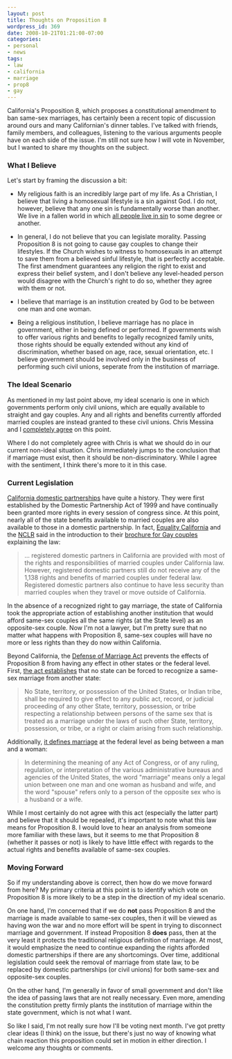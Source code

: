 ```yaml
---
layout: post
title: Thoughts on Proposition 8
wordpress_id: 369
date: 2008-10-21T01:21:08-07:00
categories:
- personal
- news
tags:
- law
- california
- marriage
- prop8
- gay
---
```

California's Proposition 8, which proposes a constitutional amendment to ban same-sex marriages, has certainly been a
recent topic of discussion around ours and many Californian's dinner tables.  I've talked with friends, family members,
and colleagues, listening to the various arguments people have on each side of the issue.  I'm still not sure how I will
vote in November, but I wanted to share my thoughts on the subject.


### What I Believe ###

Let's start by framing the discussion a bit:

  - My religious faith is an incredibly large part of my life.  As a Christian, I believe that living a homosexual
  lifestyle is a sin against God.  I do not, however, believe that any one sin is fundamentally worse than another.  We
  live in a fallen world in which [all people live in sin][] to some degree or another.

  - In general, I do not believe that you can legislate morality.  Passing Proposition 8 is not going to cause gay
  couples to change their lifestyles.  If the Church wishes to witness to homosexuals in an attempt to save them from a
  believed sinful lifestyle, that is perfectly acceptable.  The first amendment guarantees any religion the right to
  exist and express their belief system, and I don't believe any level-headed person would disagree with the Church's
  right to do so, whether they agree with them or not.

  - I believe that marriage is an institution created by God to be between one man and one woman.

  - Being a religious institution, I believe marriage has no place in government, either in being defined or performed.
  If governments wish to offer various rights and benefits to legally recognized family units, those rights should be
  equally extended without any kind of discrimination, whether based on age, race, sexual orientation, etc.  I believe
  government should be involved only in the business of performing such civil unions, seperate from the institution of
  marriage.

[all people live in sin]: http://youversion.com/reader.php?startverse=Rom.3.23


### The Ideal Scenario ###

As mentioned in my last point above, my ideal scenario is one in which governments perform only civil unions, which are
equally available to straight and gay couples.  Any and all rights and benefits currently afforded married couples are
instead granted to these civil unions.  Chris Messina and I [completely agree][] on this point.

Where I do not completely agree with Chris is what we should do in our current non-ideal situation.  Chris immediately
jumps to the conclusion that if marriage must exist, then it should be non-discriminatory.  While I agree with the
sentiment, I think there's more to it in this case.

[completely agree]: http://factoryjoe.com/blog/2008/10/18/my-argument-against-proposition-8/


### Current Legislation ###

[California domestic partnerships][] have quite a history.  They were first established by the Domestic Partnership Act
of 1999 and have continually been granted more rights in every session of congress since.  At this point, nearly all of
the state benefits available to married couples are also available to those in a domestic partnership.  In fact,
[Equality California][] and the [NCLR][] said in the introduction to their [brochure for Gay couples][] explaining the
law:

> ... registered domestic partners in California are provided with most of the rights and responsibilities of married
> couples under California law. However, registered domestic partners still do not receive any of the 1,138 rights and
> benefits of married couples under federal law. Registered domestic partners also continue to have less security than
> married couples when they travel or move outside of California.

In the absence of a recognized right to gay marriage, the state of California took the appropriate action of
establishing another institution that would afford same-sex couples all the same rights (at the State level) as an
opposite-sex couple.  Now I'm not a lawyer, but I'm pretty sure that no matter what happens with Proposition 8, same-sex
couples will have no more or less rights than they do now within California.

Beyond California, the [Defense of Marriage Act][] prevents the effects of Proposition 8 from having any effect in other
states or the federal level.  First, [the act establishes][] that no state can be forced to recognize a same-sex
marriage from another state:

> No State, territory, or possession of the United States, or Indian tribe, shall be required to give effect to any
> public act, record, or judicial proceeding of any other State, territory, possession, or tribe respecting a
> relationship between persons of the same sex that is treated as a marriage under the laws of such other State,
> territory, possession, or tribe, or a right or claim arising from such relationship.

Additionally, [it defines marriage][] at the federal level as being between a man and a woman:

> In determining the meaning of any Act of Congress, or of any ruling, regulation, or interpretation of the various
> administrative bureaus and agencies of the United States, the word "marriage" means only a legal union between one man
> and one woman as husband and wife, and the word "spouse" refers only to a person of the opposite sex who is a husband
> or a wife.

While I most certainly do not agree with this act (especially the latter part) and believe that it should be repealed,
it's important to note what this law means for Proposition 8.  I would love to hear an analysis from someone more
familiar with these laws, but it seems to me that Proposition 8 (whether it passes or not) is likely to have little
effect with regards to the actual rights and benefits available of same-sex couples.

[Equality California]: http://www.eqca.org/
[NCLR]: http://www.nclrights.org/
[brochure for Gay couples]: http://www.eqca.org/atf/cf/%7B687DF34F-6480-4BCD-9C2B-1F33FD8E1294%7D/AB205FAQ.PDF
[California domestic partnerships]: http://en.wikipedia.org/wiki/Domestic_partnership_in_California
[Defense of Marriage Act]: http://en.wikipedia.org/wiki/Defense_of_Marriage_Act
[the act establishes]: http://www.law.cornell.edu/uscode/28/usc_sec_28_00001738---C000-.html
[it defines marriage]: http://www.law.cornell.edu/uscode/1/7.html


### Moving Forward ###

So if my understanding above is correct, then how do we move forward from here?  My primary criteria at this point is to
identify which vote on Proposition 8 is more likely to be a step in the direction of my ideal scenario.

On one hand, I'm concerned that if we do **not** pass Proposition 8 and the marriage is made available to same-sex
couples, then it will be viewed as having won the war and no more effort will be spent in trying to disconnect marriage
and government.  If instead Proposition 8 **does** pass, then at the very least it protects the traditional religious
definition of marriage.  At most, it would emphasize the need to continue expanding the rights afforded domestic
partnerships if there are any shortcomings.  Over time, additional legislation could seek the removal of marriage from
state law, to be replaced by domestic partnerships (or civil unions) for both same-sex and opposite-sex couples.

On the other hand, I'm generally in favor of small government and don't like the idea of passing laws that are not
really necessary.  Even more, amending the constitution pretty firmly plants the institution of marriage within the
state government, which is not what I want.

So like I said, I'm not really sure how I'll be voting next month.  I've got pretty clear ideas (I think) on the issue,
but there's just no way of knowing what chain reaction this proposition could set in motion in either direction.  I
welcome any thoughts or comments.
